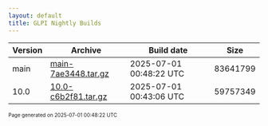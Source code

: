 ```yaml
---
layout: default
title: GLPI Nightly Builds
---
```


Version|Archive|Build date|Size
---|---|---|---
main|[main-7ae3448.tar.gz](main-7ae3448.tar.gz)|2025-07-01 00:48:22 UTC|83641799
10.0|[10.0-c6b2f81.tar.gz](10.0-c6b2f81.tar.gz)|2025-07-01 00:43:06 UTC|59757349

<font size="1">Page generated on 2025-07-01 00:48:22 UTC</font>
